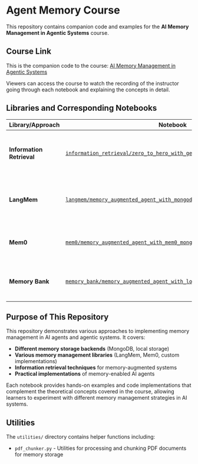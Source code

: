 # Agent Memory Course

This repository contains companion code and examples for the **AI Memory Management in Agentic Systems** course.

## Course Link

This is the companion code to the course: [AI Memory Management in Agentic Systems](https://learning.oreilly.com/live-events/ai-memory-management-in-agentic-systems/0642572179274/)

Viewers can access the course to watch the recording of the instructor going through each notebook and explaining the concepts in detail.

## Libraries and Corresponding Notebooks

| Library/Approach | Notebook | Description |
|------------------|----------|-------------|
| **Information Retrieval** | [`information_retrieval/zero_to_hero_with_genai_with_mongodb_openai.ipynb`](information_retrieval/zero_to_hero_with_genai_with_mongodb_openai.ipynb) | Zero to hero guide using MongoDB and OpenAI for generative AI applications |
| **LangMem** | [`langmem/memory_augmented_agent_with_mongodb.ipynb`](langmem/memory_augmented_agent_with_mongodb.ipynb) | Memory-augmented agent implementation using MongoDB |
| **Mem0** | [`mem0/memory_augmented_agent_with_mem0_mongodb.ipynb`](mem0/memory_augmented_agent_with_mem0_mongodb.ipynb) | Memory-augmented agent using Mem0 library with MongoDB |
| **Memory Bank** | [`memory_bank/memory_augmented_agent_with_local_memory.ipynb`](memory_bank/memory_augmented_agent_with_local_memory.ipynb) | Memory-augmented agent with local memory implementation |

## Purpose of This Repository

This repository demonstrates various approaches to implementing memory management in AI agents and agentic systems. It covers:

- **Different memory storage backends** (MongoDB, local storage)
- **Various memory management libraries** (LangMem, Mem0, custom implementations)
- **Information retrieval techniques** for memory-augmented systems
- **Practical implementations** of memory-enabled AI agents

Each notebook provides hands-on examples and code implementations that complement the theoretical concepts covered in the course, allowing learners to experiment with different memory management strategies in AI systems.

## Utilities

The `utilities/` directory contains helper functions including:
- `pdf_chunker.py` - Utilities for processing and chunking PDF documents for memory storage
